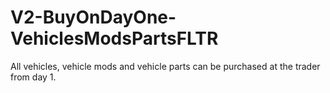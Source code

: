 # V2-BuyOnDayOne-VehiclesModsPartsFLTR
All vehicles, vehicle mods and vehicle parts can be purchased at the trader from day 1.

